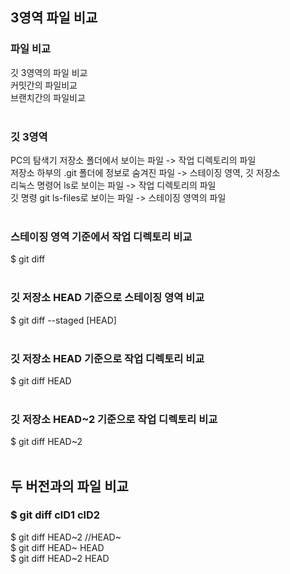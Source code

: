 ## 3영역 파일 비교

### 파일 비교
깃 3영역의 파일 비교<br>
커밋간의 파일비교<br>
브랜치간의 파일비교<br>
<br>

### 깃 3영역
PC의 탐색기 저장소 폴더에서 보이는 파일 -> 작업 디렉토리의 파일<br>
저장소 하부의 .git 폴더에 정보로 숨겨진 파일 -> 스테이징 영역, 깃 저장소<br>
리눅스 명령어 ls로 보이는 파일 -> 작업 디렉토리의 파일<br>
깃 명령 git ls-files로 보이는 파일 -> 스테이징 영역의 파일<br>
<br>

### 스테이징 영역 기준에서 작업 디렉토리 비교
$ git diff<br>
<br>

### 깃 저장소 HEAD 기준으로 스테이징 영역 비교
$ git diff --staged [HEAD]<br>
<br>

### 깃 저장소 HEAD 기준으로 작업 디렉토리 비교
$ git diff HEAD<br>
<br>

### 깃 저장소 HEAD~2 기준으로 작업 디렉토리 비교
$ git diff HEAD~2<br>
<br>

## 두 버전과의 파일 비교

### $ git diff clD1 clD2
$ git diff HEAD~2 //HEAD~ <br>
$ git diff HEAD~ HEAD<br>
$ git diff HEAD~2 HEAD<br>
